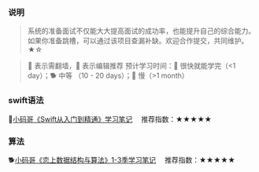 ### 说明
>系统的准备面试不仅能大大提高面试的成功率，也能提升自己的综合能力。如果你准备跳槽，可以通过该项目查漏补缺。欢迎合作提交，共同维护。★☆

>🚧 表示需翻墙，🌟 表示编辑推荐
>预计学习时间：🐎 很快就能学完（<1 day）；🐕 中等 （10 - 20 days）；🐢 慢（>1 month）

### swift语法
🐢[小码哥《Swift从入门到精通》学习笔记](https://www.cnblogs.com/tzsh1007/category/1511704.html)&emsp; 推荐指数：★★★★★


### 算法
🐕[小码哥《恋上数据结构与算法》1-3季学习笔记](https://github.com/rogertan30/Love-Leetcode)&emsp; 推荐指数：★★★★★

